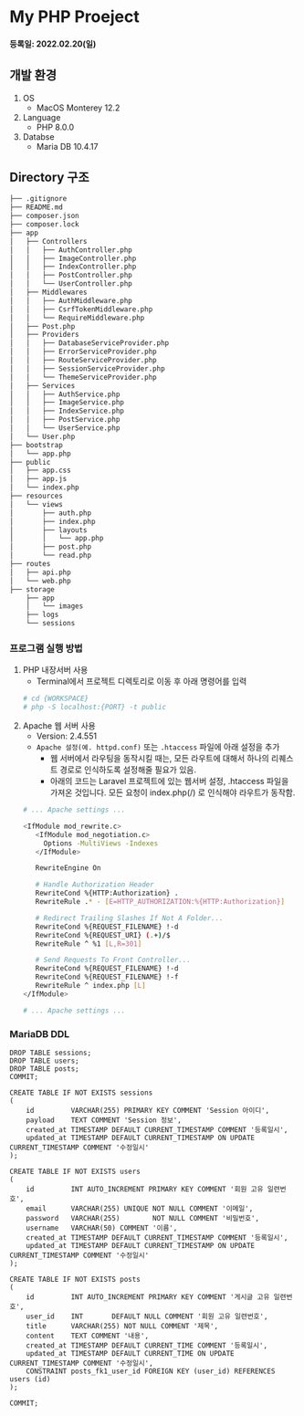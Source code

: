 # My PHP Proeject

#### 등록일: 2022.02.20(일)

## 개발 환경

1. OS
    - MacOS Monterey 12.2
2. Language
    - PHP 8.0.0
3. Databse
    - Maria DB 10.4.17

## Directory 구조

```bash
├── .gitignore
├── README.md
├── composer.json
├── composer.lock
├── app
│   ├── Controllers
│   │   ├── AuthController.php
│   │   ├── ImageController.php
│   │   ├── IndexController.php
│   │   ├── PostController.php
│   │   └── UserController.php
│   ├── Middlewares
│   │   ├── AuthMiddleware.php
│   │   ├── CsrfTokenMiddleware.php
│   │   └── RequireMiddleware.php
│   ├── Post.php
│   ├── Providers
│   │   ├── DatabaseServiceProvider.php
│   │   ├── ErrorServiceProvider.php
│   │   ├── RouteServiceProvider.php
│   │   ├── SessionServiceProvider.php
│   │   └── ThemeServiceProvider.php
│   ├── Services
│   │   ├── AuthService.php
│   │   ├── ImageService.php
│   │   ├── IndexService.php
│   │   ├── PostService.php
│   │   └── UserService.php
│   └── User.php
├── bootstrap
│   └── app.php
├── public
│   ├── app.css
│   ├── app.js
│   └── index.php
├── resources
│   └── views
│       ├── auth.php
│       ├── index.php
│       ├── layouts
│       │   └── app.php
│       ├── post.php
│       └── read.php
├── routes
│   ├── api.php
│   └── web.php
├── storage
    ├── app
    │   └── images
    ├── logs
    └── sessions
```

### 프로그램 실행 방법

1. PHP 내장서버 사용
    - Terminal에서 프로젝트 디렉토리로 이동 후 아래 명령어를 입력
   ```bash
   # cd {WORKSPACE}
   # php -S localhost:{PORT} -t public
   ```
2. Apache 웹 서버 사용
    - Version: 2.4.551
    - `Apache 설정(예. httpd.conf)` 또는 `.htaccess` 파일에 아래 설정을 추가
        * 웹 서버에서 라우팅을 동작시킬 때는, 모든 라우트에 대해서 하나의 리퀘스트 경로로 인식하도록 설정해줄 필요가 있음.
        * 아래의 코드는 Laravel 프로젝트에 있는 웹서버 설정, .htaccess 파일을 가져온 것입니다. 모든 요청이 index.php(/) 로 인식해야 라우트가 동작함.
   ```bash
   # ... Apache settings ...
   
   <IfModule mod_rewrite.c>
      <IfModule mod_negotiation.c>
        Options -MultiViews -Indexes
      </IfModule>

      RewriteEngine On

      # Handle Authorization Header
      RewriteCond %{HTTP:Authorization} .
      RewriteRule .* - [E=HTTP_AUTHORIZATION:%{HTTP:Authorization}]

      # Redirect Trailing Slashes If Not A Folder...
      RewriteCond %{REQUEST_FILENAME} !-d
      RewriteCond %{REQUEST_URI} (.+)/$
      RewriteRule ^ %1 [L,R=301]

      # Send Requests To Front Controller...
      RewriteCond %{REQUEST_FILENAME} !-d
      RewriteCond %{REQUEST_FILENAME} !-f
      RewriteRule ^ index.php [L]
   </IfModule>
   
   # ... Apache settings ...
   ```

### MariaDB DDL

```mysql
DROP TABLE sessions;
DROP TABLE users;
DROP TABLE posts;
COMMIT;

CREATE TABLE IF NOT EXISTS sessions
(
    id         VARCHAR(255) PRIMARY KEY COMMENT 'Session 아이디',
    payload    TEXT COMMENT 'Session 정보',
    created_at TIMESTAMP DEFAULT CURRENT_TIMESTAMP COMMENT '등록일시',
    updated_at TIMESTAMP DEFAULT CURRENT_TIMESTAMP ON UPDATE CURRENT_TIMESTAMP COMMENT '수정일시'
);

CREATE TABLE IF NOT EXISTS users
(
    id         INT AUTO_INCREMENT PRIMARY KEY COMMENT '회원 고유 일련번호',
    email      VARCHAR(255) UNIQUE NOT NULL COMMENT '이메일',
    password   VARCHAR(255)        NOT NULL COMMENT '비밀번호',
    username   VARCHAR(50) COMMENT '이름',
    created_at TIMESTAMP DEFAULT CURRENT_TIMESTAMP COMMENT '등록일시',
    updated_at TIMESTAMP DEFAULT CURRENT_TIMESTAMP ON UPDATE CURRENT_TIMESTAMP COMMENT '수정일시'
);

CREATE TABLE IF NOT EXISTS posts
(
    id         INT AUTO_INCREMENT PRIMARY KEY COMMENT '게시글 고유 일련번호',
    user_id    INT       DEFAULT NULL COMMENT '회원 고유 일련번호',
    title      VARCHAR(255) NOT NULL COMMENT '제목',
    content    TEXT COMMENT '내용',
    created_at TIMESTAMP DEFAULT CURRENT_TIME COMMENT '등록일시',
    updated_at TIMESTAMP DEFAULT CURRENT_TIME ON UPDATE CURRENT_TIMESTAMP COMMENT '수정일시',
    CONSTRAINT posts_fk1_user_id FOREIGN KEY (user_id) REFERENCES users (id)
);

COMMIT;
```